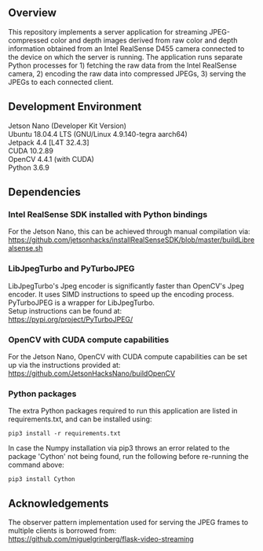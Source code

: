 ## Overview
This repository implements a server application for streaming JPEG-compressed
color and depth images derived from raw color and depth information obtained
from an Intel RealSense D455 camera connected to the device on which the server
is running.
The application runs separate Python processes for 1) fetching the raw data
from the Intel RealSense camera, 2) encoding the raw data into compressed
JPEGs, 3) serving the JPEGs to each connected client.
## Development Environment
Jetson Nano (Developer Kit Version)  
Ubuntu 18.04.4 LTS (GNU/Linux 4.9.140-tegra aarch64)  
Jetpack 4.4 [L4T 32.4.3]  
CUDA 10.2.89  
OpenCV 4.4.1 (with CUDA)  
Python 3.6.9  
## Dependencies
### Intel RealSense SDK installed with Python bindings
For the Jetson Nano, this can be achieved through manual compilation via:  
https://github.com/jetsonhacks/installRealSenseSDK/blob/master/buildLibrealsense.sh
### LibJpegTurbo and PyTurboJPEG
LibJpegTurbo's Jpeg encoder is significantly faster than OpenCV's Jpeg encoder. It uses SIMD instructions 
to speed up the encoding process. PyTurboJPEG is a wrapper for LibJpegTurbo.  
Setup instructions can be found at:  
https://pypi.org/project/PyTurboJPEG/
### OpenCV with CUDA compute capabilities
For the Jetson Nano, OpenCV with CUDA compute capabilities can be set up via
the instructions provided at:  
https://github.com/JetsonHacksNano/buildOpenCV
### Python packages
The extra Python packages required to run this application are listed in
requirements.txt, and can be installed using:
```
pip3 install -r requirements.txt
```
In case the Numpy installation via pip3 throws an error related to the package
'Cython' not being found, run the following before re-running the command
above:
```
pip3 install Cython
```
## Acknowledgements
The observer pattern implementation used for serving the JPEG frames to
multiple clients is borrowed from:  
https://github.com/miguelgrinberg/flask-video-streaming